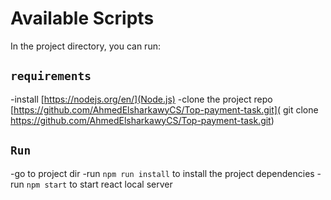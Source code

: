 # Available Scripts

In the project directory, you can run:

## `requirements`

-install [https://nodejs.org/en/](Node.js)
-clone the project repo
[https://github.com/AhmedElsharkawyCS/Top-payment-task.git](
git clone <https://github.com/AhmedElsharkawyCS/Top-payment-task.git>)

## `Run`

-go to project dir
-run `npm run install` to install the project dependencies
-run `npm start` to start react local server
